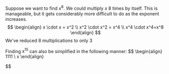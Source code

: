 Suppose we want to find $x^8$.
We could multiply $x$ 8 times by itself. This is manageable, but it gets considerably more difficult to do as the exponent increases. 
$$
\begin{align}
x \cdot x = x^2 \\
x^2 \cdot x^2 = x^4 \\
x^4 \cdot x^4=x^8
\end{align}
$$
We've reduced 8 multiplications to only 3

Finding $x^{15}$ can also be simplified in the following manner:
$$
\begin{align}
1111 \\
x
\end{align}


$$
